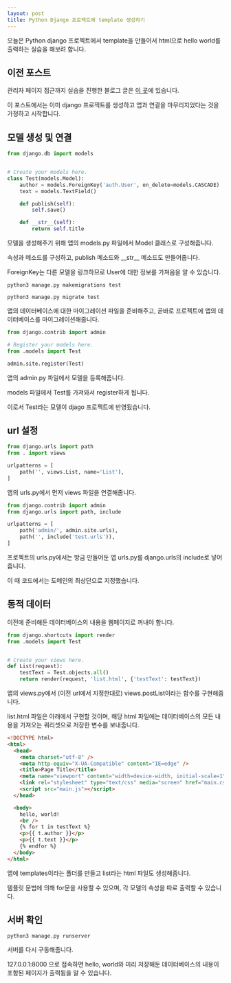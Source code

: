 ```yaml
---
layout: post
title: Python Django 프로젝트에 template 생성하기
---
```


오늘은 Python django 프로젝트에서 template을 만들어서 html으로 hello world를 출력하는 실습을 해보려 합니다.

## 이전 포스트

관리자 페이지 접근까지 실습을 진행한 블로그 글은 [이 곳](https://minwook-shin.github.io/python-django-getting-started/)에 있습니다.

이 포스트에서는 이미 django 프로젝트를 생성하고 앱과 연결을 마무리지었다는 것을 가정하고 시작합니다.

## 모델 생성 및 연결

```python
from django.db import models


# Create your models here.
class Test(models.Model):
    author = models.ForeignKey('auth.User', on_delete=models.CASCADE)
    text = models.TextField()

    def publish(self):
        self.save()

    def __str__(self):
        return self.title
```

모델을 생성해주기 위해 앱의 models.py 파일에서 Model 클래스로 구성해줍니다.

속성과 메소드를 구성하고, publish 메소드와 \_\_str\_\_ 메소드도 만들어줍니다.

ForeignKey는 다른 모델을 링크하므로 User에 대한 정보를 가져옴을 알 수 있습니다.

```
python3 manage.py makemigrations test
```

```
python3 manage.py migrate test
```

앱의 데이터베이스에 대한 마이그레이션 파일을 준비해주고, 곧바로 프로젝트에 앱의 데이터베이스를 마이그레이션해줍니다.

```python
from django.contrib import admin

# Register your models here.
from .models import Test

admin.site.register(Test)
```

앱의 admin.py 파일에서 모델을 등록해줍니다.

models 파일에서 Test를 가져와서 register하게 됩니다.

이로서 Test라는 모델이 djago 프로젝트에 반영됬습니다.

## url 설정

```python
from django.urls import path
from . import views

urlpatterns = [
    path('', views.List, name='List'),
]
```

앱의 urls.py에서 먼저 views 파일을 연결해줍니다.

```python
from django.contrib import admin
from django.urls import path, include

urlpatterns = [
    path('admin/', admin.site.urls),
    path('', include('test.urls')),
]
```

프로젝트의 urls.py에서는 방금 만들어둔 앱 urls.py를 django.urls의 include로 넣어줍니다.

이 때 코드에서는 도메인의 최상단으로 지정했습니다.

## 동적 데이터

이전에 준비해둔 데이터베이스의 내용을 웹페이지로 꺼내야 합니다.

```python
from django.shortcuts import render
from .models import Test


# Create your views here.
def List(request):
    testText = Test.objects.all()
    return render(request, 'list.html', {'testText': testText})
```

앱의 views.py에서 (이전 url에서 지정한대로) views.postList이라는 함수를 구현해줍니다.

list.html 파일은 아래에서 구현할 것이며, 해당 html 파일에는 데이터베이스의 모든 내용을 가져오는 쿼리셋으로 저장한 변수를 보내줍니다.

```html
<!DOCTYPE html>
<html>
  <head>
    <meta charset="utf-8" />
    <meta http-equiv="X-UA-Compatible" content="IE=edge" />
    <title>Page Title</title>
    <meta name="viewport" content="width=device-width, initial-scale=1" />
    <link rel="stylesheet" type="text/css" media="screen" href="main.css" />
    <script src="main.js"></script>
  </head>

  <body>
    hello, world!
    <br />
    {% for t in testText %}
    <p>{{ t.author }}</p>
    <p>{{ t.text }}</p>
    {% endfor %}
  </body>
</html>
```

앱에 templates이라는 폴더를 만들고 list라는 html 파일도 생성해줍니다.

템플릿 문법에 의해 for문을 사용할 수 있으며, 각 모델의 속성을 따로 출력할 수 있습니다.

## 서버 확인

```
python3 manage.py runserver
```

서버를 다시 구동해줍니다.

127.0.0.1:8000 으로 접속하면 hello, world와 미리 저장해둔 데이터베이스의 내용이 포함된 페이지가 출력됨을 알 수 있습니다.
